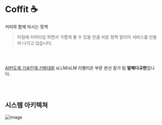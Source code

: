# Coffit ☕️

커피와 함께 마시는 정책
> 아침에 커피타임 하면서 가볍게 볼 수 있을 만큼 쉬운 정책 알리미 서비스를 만들어 나가고 있습니다.

<br/>
<br/>

[AI반도체 기술인재 선발대회](https://www.aichipcon.or.kr/main) sLLM/sLM 리벨리온 부문 본선 참가 팀 **말해다규현**입니다.

<br/>
<br/>

## 시스템 아키텍쳐
![image](https://github.com/user-attachments/assets/51c15e3f-dea5-481a-9cce-0117de26df6f)

